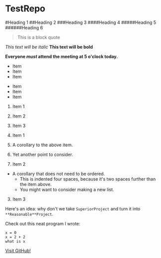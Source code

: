 # TestRepo


#Heading 1
##Heading 2
###Heading 3
####Heading 4
#####Heading 5
######Heading 6

>This is a block quote

*This text will be italic*
**This text will be bold**



**Everyone _must_ attend the meeting at 5 o'clock today.**

* Item
* Item
* Item

- Item
- Item
- Item

1. Item 1
2. Item 2
3. Item 3



1. Item 1
  1. A corollary to the above item.
  2. Yet another point to consider.
2. Item 2
  * A corollary that does not need to be ordered.
    * This is indented four spaces, because it's two spaces further than the item above.
    * You might want to consider making a new list.
3. Item 3



Here's an idea: why don't we take `SuperiorProject` and turn it into `**Reasonable**Project`.


Check out this neat program I wrote:

```
x = 0
x = 2 + 2
what is x
```


[Visit GitHub!](https://www.github.com)
